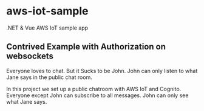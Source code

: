 # aws-iot-sample
.NET &amp; Vue AWS IoT sample app

## Contrived Example with Authorization on websockets

Everyone loves to chat. But it Sucks to be John. John can only listen to what Jane says in the public chat room.

In this project we set up a public chatroom with AWS IoT and Cognito. Everyone except John can subscribe to all messages. John can only see what Jane says.
